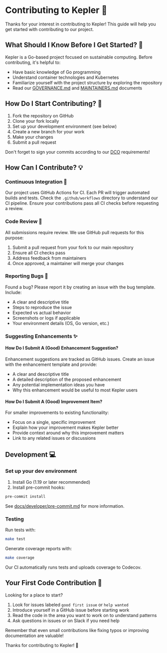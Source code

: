 # Contributing to Kepler 🌱

Thanks for your interest in contributing to Kepler! This guide will help you get started with contributing to our project.

## What Should I Know Before I Get Started? 🤔

Kepler is a Go-based project focused on sustainable computing. Before contributing, it's helpful to:

- Have basic knowledge of Go programming
- Understand container technologies and Kubernetes
- Familiarize yourself with the project structure by exploring the repository
- Read our [GOVERNANCE.md](GOVERNANCE.md) and [MAINTAINERS.md](MAINTAINERS.md) documents

## How Do I Start Contributing? 🚀

1. Fork the repository on GitHub
2. Clone your fork locally
3. Set up your development environment (see below)
4. Create a new branch for your work
5. Make your changes
6. Submit a pull request

Don't forget to sign your commits according to our [DCO](DCO) requirements!

## How Can I Contribute? 💡

### Continuous Integration 🔄

Our project uses GitHub Actions for CI. Each PR will trigger automated builds and tests. Check the `.github/workflows` directory to understand our CI pipeline. Ensure your contributions pass all CI checks before requesting a review.

### Code Review 👀

All submissions require review. We use GitHub pull requests for this purpose:

1. Submit a pull request from your fork to our main repository
2. Ensure all CI checks pass
3. Address feedback from maintainers
4. Once approved, a maintainer will merge your changes

### Reporting Bugs 🐛

Found a bug? Please report it by creating an issue with the bug template. Include:

- A clear and descriptive title
- Steps to reproduce the issue
- Expected vs actual behavior
- Screenshots or logs if applicable
- Your environment details (OS, Go version, etc.)

### Suggesting Enhancements ✨

#### How Do I Submit A (Good) Enhancement Suggestion?

Enhancement suggestions are tracked as GitHub issues. Create an issue with the enhancement template and provide:

- A clear and descriptive title
- A detailed description of the proposed enhancement
- Any potential implementation ideas you have
- Why this enhancement would be useful to most Kepler users

#### How Do I Submit A (Good) Improvement Item?

For smaller improvements to existing functionality:

- Focus on a single, specific improvement
- Explain how your improvement makes Kepler better
- Provide context around why this improvement matters
- Link to any related issues or discussions

## Development 💻

### Set up your dev environment

1. Install Go (1.19 or later recommended)
2. Install pre-commit hooks:

```bash
pre-commit install
```

See [docs/developer/pre-commit.md](docs/developer/pre-commit.md) for more information.

### Testing

Run tests with:

```bash
make test
```

Generate coverage reports with:

```bash
make coverage
```

Our CI automatically runs tests and uploads coverage to Codecov.

## Your First Code Contribution 🎉

Looking for a place to start?

1. Look for issues labeled `good first issue` or `help wanted`
2. Introduce yourself in a GitHub issue before starting work
3. Read the code in the area you want to work on to understand patterns
4. Ask questions in issues or on Slack if you need help

Remember that even small contributions like fixing typos or improving documentation are valuable!

Thanks for contributing to Kepler! 💚
